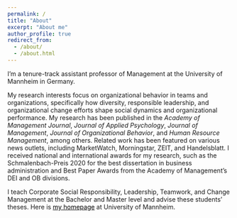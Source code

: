 ```yaml
---
permalink: /
title: "About"
excerpt: "About me"
author_profile: true
redirect_from: 
  - /about/
  - /about.html
---
```



I’m a tenure-track assistant professor of Management at the University of Mannheim in Germany.

My research interests focus on organizational behavior in teams and organizations, specifically how diversity, responsible leadership, and organizational change efforts shape social dynamics and organizational performance. My research has been published in the *Academy of Management Journal*, *Journal of Applied Psychology*, *Journal of Management*, *Journal of Organizational Behavior*, and *Human Resource Management*, among others. Related work has been featured on various news outlets, including MarketWatch, Morningstar, ZEIT, and Handelsblatt. I received national and international awards for my research, such as the Schmalenbach-Preis 2020 for the best dissertation in business administration and Best Paper Awards from the Academy of Management’s DEI and OB divisions.

I teach Corporate Social Responsibility, Leadership, Teamwork, and Change Management at the Bachelor and Master level and advise these students’ theses. Here is <a style='color: black;' href='https://www.bwl.uni-mannheim.de/en/about/areas-and-chairs/faculty-profile/reinwald/'>my homepage</a> at University of Mannheim.
